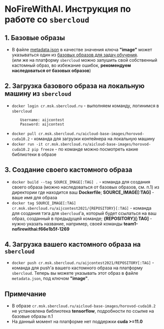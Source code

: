 NoFireWithAI. Инструкция по работе со `sbercloud`
=================================

## 1. Базовые образы
 - В файле [metadata.json](https://github.com/sberbank-ai/no_fire_with_ai_aij2021/blob/main/metadata.json) в качестве значения ключа **"image"** может указываться один из [базовых образов для задач обучения](https://docs.sbercloud.ru/aicloud/mlspace/concepts/environments__basic-images-for-training.html).  
 (или же на платформу `sbercloud` можно запушить свой собственный кастомный образ, во избежание ошибок, **рекомендуем наследоваться от базовых образов**)
 
 ## 2. Загрузка базового образа на локальную машину из `sbercloud`
 - `docker login cr.msk.sbercloud.ru` - выполняем команду, логинимся в `sbercloud`
 ```
        Username: aijcontest
        Password: aijcontest

```
- `docker pull cr.msk.sbercloud.ru/aicloud-base-images/horovod-cuda10.2` - команда для загрузки контейнера на локальную машину
- `docker run -it cr.msk.sbercloud.ru/aicloud-base-images/horovod-cuda10.2 pip freeze` - по команде можно посмотреть какие библиотеки в образе

## 3. Создание своего кастомного образа
- `docker build --tag SOURCE_IMAGE[:TAG] .` - команда для создания своего образа (можно наследоваться от базовых образов, см. п.1) из директории где находится ваш **Dockerfile**; **SOURCE_IMAGE[:TAG]** - ваше имя для образа
- `docker tag SOURCE_IMAGE[:TAG] cr.msk.sbercloud.ru/aijcontest2021/{REPOSITORY}[:TAG]` - команда для создания тэга для `sbercloud`'а, который будет ссылаться на ваш образ, созданный в предыдущей команде; **{REPOSITORY}[:TAG]** - нужно указать название, например, своей команды **team1-nofirewithai:f66e1b5f-1269**

## 4. Загрузка вашего кастомного образа на `sbercloud`
- `docker push cr.msk.sbercloud.ru/aijcontest2021/REPOSITORY[:TAG]` - команда для push'а вашего кастомного образа на платформу `sbercloud`. Теперь вы можете указывать этот образ в файле `metadata.json`, под ключом **"image"**.

## Примечание

- В образе `cr.msk.sbercloud.ru/aicloud-base-images/horovod-cuda10.2` не установлена библиотека **tensorflow**, подробности по ссылке на базовые образы п.1
- На данный момент на платформе нет поддержки **cuda >=11.0**
